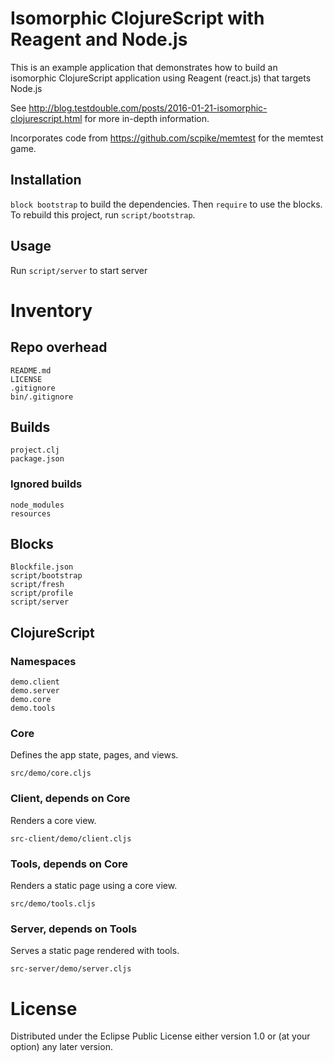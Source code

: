# Isomorphic ClojureScript with Reagent and Node.js

This is an example application that demonstrates how to build an
isomorphic ClojureScript application using Reagent (react.js) that
targets Node.js

See
http://blog.testdouble.com/posts/2016-01-21-isomorphic-clojurescript.html
for more in-depth information.

Incorporates code from https://github.com/scpike/memtest for the memtest
game.

## Installation

`block bootstrap` to build the dependencies.  Then `require` to use the
blocks.  To rebuild this project, run `script/bootstrap`.

## Usage

Run `script/server` to start server

# Inventory

## Repo overhead

    README.md
    LICENSE
    .gitignore
    bin/.gitignore

## Builds

    project.clj
    package.json

### Ignored builds

    node_modules
    resources

## Blocks

    Blockfile.json
    script/bootstrap
    script/fresh
    script/profile
    script/server

## ClojureScript

### Namespaces

    demo.client
    demo.server
    demo.core
    demo.tools

### Core

Defines the app state, pages, and views.

    src/demo/core.cljs

### Client, depends on Core

Renders a core view.

    src-client/demo/client.cljs

### Tools, depends on Core

Renders a static page using a core view.

    src/demo/tools.cljs

### Server, depends on Tools

Serves a static page rendered with tools.

    src-server/demo/server.cljs

# License

Distributed under the Eclipse Public License either version 1.0 or (at
your option) any later version.

